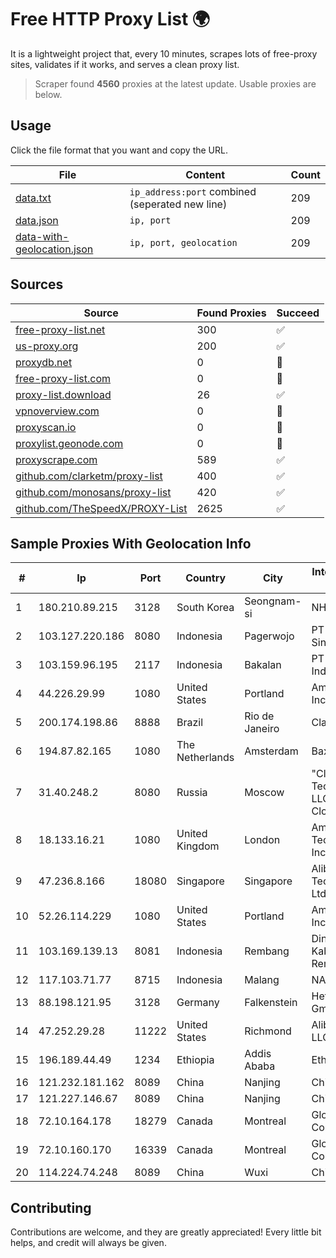 
# Free HTTP Proxy List 🌍

It is a lightweight project that, every 10 minutes, scrapes lots of free-proxy sites, validates if it works, and serves a clean proxy list.


> Scraper found **4560** proxies at the latest update. Usable proxies are below.

## Usage

Click the file format that you want and copy the URL.


|File|Content|Count|
|----|-------|-----|
|[data.txt](https://raw.githubusercontent.com/themiralay/Proxy-List-World/master/data.txt)|`ip_address:port` combined (seperated new line)|209|
|[data.json](https://raw.githubusercontent.com/themiralay/Proxy-List-World/master/data.json)|`ip, port`|209|
|[data-with-geolocation.json](https://raw.githubusercontent.com/themiralay/Proxy-List-World/master/data-with-geolocation.json)|`ip, port, geolocation`|209|

## Sources

|Source|Found Proxies|Succeed|
|------|-------------|-------|
|[free-proxy-list.net](https://free-proxy-list.net)|300|✅|
|[us-proxy.org](https://www.us-proxy.org)|200|✅|
|[proxydb.net](http://proxydb.net)|0|🚫|
|[free-proxy-list.com](https://free-proxy-list.com/?page=&port=&type%5B%5D=http&type%5B%5D=https&up_time=0&search=Search)|0|🚫|
|[proxy-list.download](https://www.proxy-list.download/HTTP)|26|✅|
|[vpnoverview.com](https://vpnoverview.com/privacy/anonymous-browsing/free-proxy-servers)|0|🚫|
|[proxyscan.io](https://www.proxyscan.io)|0|🚫|
|[proxylist.geonode.com](https://proxylist.geonode.com/api/proxy-list?limit=300&page=1&sort_by=lastChecked&sort_type=desc&protocols=http,https)|0|🚫|
|[proxyscrape.com](https://api.proxyscrape.com/v2/?request=displayproxies&protocol=http&timeout=10000&country=all&ssl=all&anonymity=all)|589|✅|
|[github.com/clarketm/proxy-list](https://raw.githubusercontent.com/clarketm/proxy-list/master/proxy-list-raw.txt)|400|✅|
|[github.com/monosans/proxy-list](https://raw.githubusercontent.com/monosans/proxy-list/main/proxies/http.txt)|420|✅|
|[github.com/TheSpeedX/PROXY-List](https://raw.githubusercontent.com/TheSpeedX/PROXY-List/master/http.txt)|2625|✅|


## Sample Proxies With Geolocation Info

|#|Ip|Port|Country|City|Internet Service Provider|
|-|--|----|-------|----|-------------------------|
|1|180.210.89.215|3128|South Korea|Seongnam-si|NHNCLOUD|
|2|103.127.220.186|8080|Indonesia|Pagerwojo|PT Multi Guna Sinergi|
|3|103.159.96.195|2117|Indonesia|Bakalan|PT Jinde Grup Indonesia|
|4|44.226.29.99|1080|United States|Portland|Amazon.com, Inc.|
|5|200.174.198.86|8888|Brazil|Rio de Janeiro|Claro S.A|
|6|194.87.82.165|1080|The Netherlands|Amsterdam|Baxet Group Inc.|
|7|31.40.248.2|8080|Russia|Moscow|"Cloud Technologies" LLC trading as Cloud.ru|
|8|18.133.16.21|1080|United Kingdom|London|Amazon Technologies Inc.|
|9|47.236.8.166|18080|Singapore|Singapore|Alibaba (US) Technology Co., Ltd.|
|10|52.26.114.229|1080|United States|Portland|Amazon.com, Inc.|
|11|103.169.139.13|8081|Indonesia|Rembang|Dinas Kominfo Kabupaten Rembang|
|12|117.103.71.77|8715|Indonesia|Malang|NARATEL|
|13|88.198.121.95|3128|Germany|Falkenstein|Hetzner Online GmbH|
|14|47.252.29.28|11222|United States|Richmond|Alibaba Cloud LLC|
|15|196.189.44.49|1234|Ethiopia|Addis Ababa|Ethiotelecom|
|16|121.232.181.162|8089|China|Nanjing|Chinanet|
|17|121.227.146.67|8089|China|Nanjing|China Telecom|
|18|72.10.164.178|18279|Canada|Montreal|GloboTech Communications|
|19|72.10.160.170|16339|Canada|Montreal|GloboTech Communications|
|20|114.224.74.248|8089|China|Wuxi|Chinanet|



## Contributing

Contributions are welcome, and they are greatly appreciated! Every
little bit helps, and credit will always be given.

